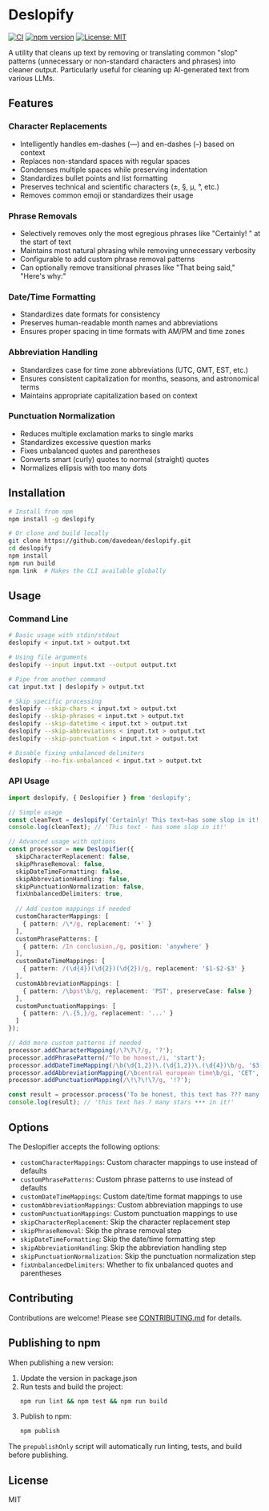 # Deslopify

[![CI](https://github.com/davedean/deslopify/actions/workflows/ci.yml/badge.svg)](https://github.com/davedean/deslopify/actions/workflows/ci.yml)
[![npm version](https://img.shields.io/npm/v/deslopify.svg)](https://www.npmjs.com/package/deslopify)
[![License: MIT](https://img.shields.io/badge/License-MIT-blue.svg)](https://opensource.org/licenses/MIT)

A utility that cleans up text by removing or translating common "slop" patterns (unnecessary or non-standard characters and phrases) into cleaner output. Particularly useful for cleaning up AI-generated text from various LLMs.

## Features

### Character Replacements
* Intelligently handles em-dashes (—) and en-dashes (–) based on context
* Replaces non-standard spaces with regular spaces
* Condenses multiple spaces while preserving indentation
* Standardizes bullet points and list formatting
* Preserves technical and scientific characters (±, §, µ, °, etc.)
* Removes common emoji or standardizes their usage

### Phrase Removals
* Selectively removes only the most egregious phrases like "Certainly! " at the start of text
* Maintains most natural phrasing while removing unnecessary verbosity
* Configurable to add custom phrase removal patterns
* Can optionally remove transitional phrases like "That being said," "Here's why:"

### Date/Time Formatting
* Standardizes date formats for consistency
* Preserves human-readable month names and abbreviations
* Ensures proper spacing in time formats with AM/PM and time zones

### Abbreviation Handling
* Standardizes case for time zone abbreviations (UTC, GMT, EST, etc.)
* Ensures consistent capitalization for months, seasons, and astronomical terms
* Maintains appropriate capitalization based on context

### Punctuation Normalization
* Reduces multiple exclamation marks to single marks
* Standardizes excessive question marks
* Fixes unbalanced quotes and parentheses
* Converts smart (curly) quotes to normal (straight) quotes
* Normalizes ellipsis with too many dots

## Installation

```bash
# Install from npm
npm install -g deslopify

# Or clone and build locally
git clone https://github.com/davedean/deslopify.git
cd deslopify
npm install
npm run build
npm link  # Makes the CLI available globally
```

## Usage

### Command Line

```bash
# Basic usage with stdin/stdout
deslopify < input.txt > output.txt

# Using file arguments
deslopify --input input.txt --output output.txt

# Pipe from another command
cat input.txt | deslopify > output.txt

# Skip specific processing
deslopify --skip-chars < input.txt > output.txt
deslopify --skip-phrases < input.txt > output.txt
deslopify --skip-datetime < input.txt > output.txt
deslopify --skip-abbreviations < input.txt > output.txt
deslopify --skip-punctuation < input.txt > output.txt

# Disable fixing unbalanced delimiters
deslopify --no-fix-unbalanced < input.txt > output.txt
```

### API Usage

```typescript
import deslopify, { Deslopifier } from 'deslopify';

// Simple usage
const cleanText = deslopify('Certainly! This text—has some slop in it!!!!');
console.log(cleanText); // 'This text - has some slop in it!'

// Advanced usage with options
const processor = new Deslopifier({
  skipCharacterReplacement: false,
  skipPhraseRemoval: false,
  skipDateTimeFormatting: false,
  skipAbbreviationHandling: false,
  skipPunctuationNormalization: false,
  fixUnbalancedDelimiters: true,
  
  // Add custom mappings if needed
  customCharacterMappings: [
    { pattern: /\*/g, replacement: '•' }
  ],
  customPhrasePatterns: [
    { pattern: /In conclusion,/g, position: 'anywhere' }
  ],
  customDateTimeMappings: [
    { pattern: /(\d{4})(\d{2})(\d{2})/g, replacement: '$1-$2-$3' }
  ],
  customAbbreviationMappings: [
    { pattern: /\bpst\b/g, replacement: 'PST', preserveCase: false }
  ],
  customPunctuationMappings: [
    { pattern: /\.{5,}/g, replacement: '...' }
  ]
});

// Add more custom patterns if needed
processor.addCharacterMapping(/\?\?\?/g, '?');
processor.addPhrasePattern(/^To be honest,/i, 'start');
processor.addDateTimeMapping(/\b(\d{1,2})\.(\d{1,2})\.(\d{4})\b/g, '$3-$2-$1');
processor.addAbbreviationMapping(/\bcentral european time\b/gi, 'CET', false);
processor.addPunctuationMapping(/\!\?\!\?/g, '!?');

const result = processor.process('To be honest, this text has ??? many stars *** in it!!!');
console.log(result); // 'this text has ? many stars ••• in it!'
```

## Options

The Deslopifier accepts the following options:

- `customCharacterMappings`: Custom character mappings to use instead of defaults
- `customPhrasePatterns`: Custom phrase patterns to use instead of defaults
- `customDateTimeMappings`: Custom date/time format mappings to use
- `customAbbreviationMappings`: Custom abbreviation mappings to use
- `customPunctuationMappings`: Custom punctuation mappings to use
- `skipCharacterReplacement`: Skip the character replacement step
- `skipPhraseRemoval`: Skip the phrase removal step
- `skipDateTimeFormatting`: Skip the date/time formatting step
- `skipAbbreviationHandling`: Skip the abbreviation handling step
- `skipPunctuationNormalization`: Skip the punctuation normalization step
- `fixUnbalancedDelimiters`: Whether to fix unbalanced quotes and parentheses

## Contributing

Contributions are welcome! Please see [CONTRIBUTING.md](CONTRIBUTING.md) for details.

## Publishing to npm

When publishing a new version:

1. Update the version in package.json
2. Run tests and build the project:
   ```bash
   npm run lint && npm test && npm run build
   ```
3. Publish to npm:
   ```bash
   npm publish
   ```

The `prepublishOnly` script will automatically run linting, tests, and build before publishing.

## License

MIT

